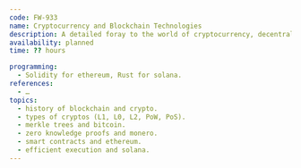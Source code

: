 ```yaml
---
code: FW-933
name: Cryptocurrency and Blockchain Technologies
description: A detailed foray to the world of cryptocurrency, decentralized applications and blockchain systems.
availability: planned
time: ?? hours

programming:
  - Solidity for ethereum, Rust for solana.
references:
  - …
topics:
  - history of blockchain and crypto.
  - types of cryptos (L1, L0, L2, PoW, PoS).
  - merkle trees and bitcoin.
  - zero knowledge proofs and monero.
  - smart contracts and ethereum.
  - efficient execution and solana.
---
```

